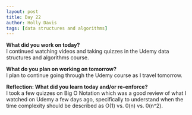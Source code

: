 ```yaml
---
layout: post
title: Day 22
author: Holly Davis
tags: [data structures and algorithms]
---
```


**What did you work on today?**  
I continued watching videos and taking quizzes in the Udemy data structures and algorithms course. 

**What do you plan on working on tomorrow?**  
I plan to continue going through the Udemy course as I travel tomorrow.

**Reflection: What did you learn today and/or re-enforce?**  
I took a few quizzes on Big O Notation which was a good review of what I watched on Udemy a few days ago, specifically to understand when the time complexity should be described as O(1) vs. 0(n) vs. 0(n^2).


